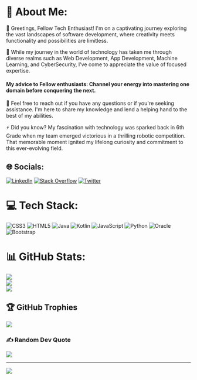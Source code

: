 # 💫 About Me:
👯 Greetings, Fellow Tech Enthusiast! I'm on a captivating journey exploring the vast landscapes of software development, where creativity meets functionality and possibilities are limitless.<br>

🌱 While my journey in the world of technology has taken me through diverse realms such as Web Development, App Development, Machine Learning, and CyberSecurity, I've come to appreciate the value of focused expertise.<br>

#### My advice to Fellow enthusiasts: **Channel your energy into mastering one domain before conquering the next.**<br>

💬 Feel free to reach out if you have any questions or if you're seeking assistance. I'm here to share my knowledge and lend a helping hand to the best of my abilities.<br>

⚡ Did you know?  My fascination with technology was sparked back in 6th Grade when my team emerged victorious in a thrilling robotic competition. That memorable moment ignited my lifelong curiosity and commitment to this ever-evolving field.


## 🌐 Socials:
[![LinkedIn](https://img.shields.io/badge/LinkedIn-%230077B5.svg?logo=linkedin&logoColor=white)](https://linkedin.com/in/saksham-rawat-noven) [![Stack Overflow](https://img.shields.io/badge/-Stackoverflow-FE7A16?logo=stack-overflow&logoColor=white)](https://stackoverflow.com/users/No_ven) [![Twitter](https://img.shields.io/badge/Twitter-%231DA1F2.svg?logo=Twitter&logoColor=white)](https://twitter.com/drip_SOMIA) 

# 💻 Tech Stack:
![CSS3](https://img.shields.io/badge/css3-%231572B6.svg?style=for-the-badge&logo=css3&logoColor=white) ![HTML5](https://img.shields.io/badge/html5-%23E34F26.svg?style=for-the-badge&logo=html5&logoColor=white) ![Java](https://img.shields.io/badge/java-%23ED8B00.svg?style=for-the-badge&logo=java&logoColor=white) ![Kotlin](https://img.shields.io/badge/kotlin-%230095D5.svg?style=for-the-badge&logo=kotlin&logoColor=white) ![JavaScript](https://img.shields.io/badge/javascript-%23323330.svg?style=for-the-badge&logo=javascript&logoColor=%23F7DF1E) ![Python](https://img.shields.io/badge/python-3670A0?style=for-the-badge&logo=python&logoColor=ffdd54) ![Oracle](https://img.shields.io/badge/Oracle-F80000?style=for-the-badge&logo=oracle&logoColor=white) ![Bootstrap](https://img.shields.io/badge/bootstrap-%23563D7C.svg?style=for-the-badge&logo=bootstrap&logoColor=white)
# 📊 GitHub Stats:
![](https://github-readme-stats.vercel.app/api?username=No-ven&theme=dracula&hide_border=false&include_all_commits=false&count_private=false)<br/>
![](https://github-readme-streak-stats.herokuapp.com/?user=No-ven&theme=dracula&hide_border=false)<br/>
![](https://github-readme-stats.vercel.app/api/top-langs/?username=No-ven&theme=dracula&hide_border=false&include_all_commits=false&count_private=false&layout=compact)

## 🏆 GitHub Trophies
![](https://github-profile-trophy.vercel.app/?username=No-ven&theme=radical&no-frame=false&no-bg=false&margin-w=4)


### ✍️ Random Dev Quote
![](https://quotes-github-readme.vercel.app/api?type=horizontal&theme=radical)


---
[![](https://visitcount.itsvg.in/api?id=No-ven&icon=0&color=0)](https://visitcount.itsvg.in)
